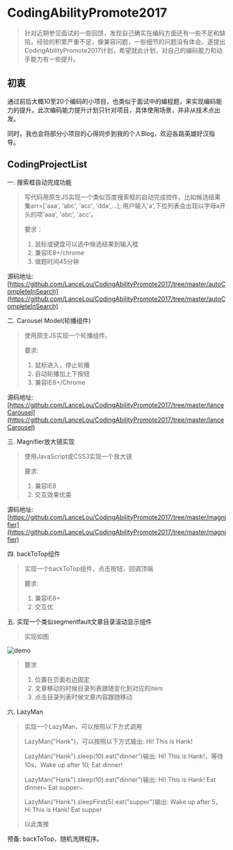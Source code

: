 # CodingAbilityPromote2017


> 针对近期参见面试的一些回馈，发现自己确实在编码方面还有一些不足和缺陷，经验的积累严重不足，像兼容问题，一些细节的问题没有体会。遂提出CodingAbilityPromote2017计划，希望就此计划，对自己的编码能力和动手能力有一些提升。

初衷
---
通过前后大概10至20个编码的小项目，也类似于面试中的编程题，来实现编码能力的提升。此次编码能力提升计划只针对项目，具体使用场景，并非从技术点出发。

同时，我也会将部分小项目的心得同步到我的个人Blog，欢迎各路英雄好汉指导。

CodingProjectList
---

一. 搜索框自动完成功能

> 写代码用原生JS实现一个类似百度搜索框的自动完成控件，比如候选结果集arr=['aaa', 'abc', 'acc', 'dda',...]; 用户输入'a',下拉列表会出现以字母a开头的项'aaa', 'abc', 'acc'。
> 
> 要求：
> 
> 1. 鼠标或键盘可以选中候选结果到输入框> 2. 兼容IE8+/chrome> 3. 做题时间45分钟

源码地址: [https://github.com/LanceLou/CodingAbilityPromote2017/tree/master/autoCompleteInSearch](https://github.com/LanceLou/CodingAbilityPromote2017/tree/master/autoCompleteInSearch)

二. Carousel Model(轮播组件)

> 使用原生JS实现一个轮播组件。
> 
> 要求:
> 
> 1. 鼠标进入，停止轮播
> 2. 自动轮播加上下按钮
> 4. 兼容IE8+/Chrome
>

源码地址: [https://github.com/LanceLou/CodingAbilityPromote2017/tree/master/lanceCarousel](https://github.com/LanceLou/CodingAbilityPromote2017/tree/master/lanceCarousel)

三. Magnifier放大镜实现

> 使用JavaScript或CSS3实现一个放大镜
> 
> 要求:
> 
> 1. 兼容IE8
> 2. 交互效果优美

源码地址: [https://github.com/LanceLou/CodingAbilityPromote2017/tree/master/magnifier](https://github.com/LanceLou/CodingAbilityPromote2017/tree/master/magnifier)

四. backToTop组件

> 实现一个backToTop组件，点击按钮，回调顶端
> 
> 要求:
> 
> 1. 兼容IE8+
> 2. 交互优
> 

五. 实现一个类似segmentfault文章目录滚动显示组件

>
>实现如图
>
![demo](https://lh3.googleusercontent.com/Z9BTSVmjB-YOz44XE9brdgfjXQ6BfLJ6WetaNqF-Gy77wTmMfGXoKkRGhxzuGFsmmgm3KNLSnrUDHSfzYiXXKUc6QZP257VF=w1440-h900-rw-no)
>
>要求
>
> 1. 位置在页面右边固定
> 2. 文章移动的时候目录列表跟随变化到对应的item
> 3. 点击目录列表时候文章内容跟随移动
>

六. LazyMan

> 实现一个LazyMan，可以按照以下方式调用
> 
> LazyMan("Hank")，可以按照以下方式输出: Hi! This is Hank!
> 
> LazyMan("Hank").sleep(10).eat("dinner")输出: Hi! This is Hank!，等待10s，Wake up after 10; Eat dinner!
> 
> LazyMan("Hank").sleep(10).eat("dinner")输出: Hi! This is Hank! Eat dinner~ Eat supper~
>
> LazyMan("Hank").sleepFirst(5).eat("supper")输出: Wake up after 5， Hi This is Hank! Eat supper
> 
> 以此类推




预备: backToTop，随机洗牌程序。

